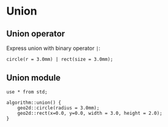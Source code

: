 # Union

## Union operator

Express union with binary operator `|`:

```µCAD,union.operator
circle(r = 3.0mm) | rect(size = 3.0mm);
```

## Union module

```µCAD,union.module
use * from std;

algorithm::union() {
    geo2d::circle(radius = 3.0mm);
    geo2d::rect(x=0.0, y=0.0, width = 3.0, height = 2.0);
}
```
